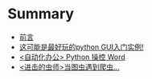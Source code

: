 # Summary

* [前言](README.md)
* [这可能是最好玩的python GUI入门实例!](zhe-ke-neng-shi-zui-hao-wan-de-python-gui-ru-men-shi-4f8b21.md)
* [&lt;自动化办公&gt; Python 操控 Word](zi-dong-hua-ban-516c3e-python-cao-kong-word.md)
* [&lt;进击的虫师&gt;当图虫遇到爬虫...](jin-ji-de-chong-5e083e-dang-tu-chong-yu-dao-pa-866b.md)

